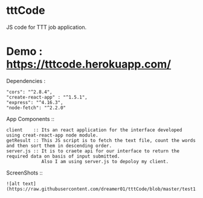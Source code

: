 # tttCode
JS code for TTT job application.

# Demo : https://tttcode.herokuapp.com/

Dependencies : 

    "cors": "^2.8.4",    
    "create-react-app" : "^1.5.1",
    "express": "^4.16.3",
    "node-fetch": "^2.2.0"

App Components :: 

    client    :: Its an react application for the interface developed using creat-react-app node module.
    getResult :: This JS script is to fetch the text file, count the words and then sort them in descending order.
    server.js :: It is to craete api for our interface to return the required data on basis of input submitted.
                 Also I am using server.js to depoloy my client.
                 
ScreenShots :: 

    ![alt text](https://raw.githubusercontent.com/dreamer01/tttCode/blob/master/test1.png

    
